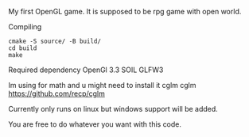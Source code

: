 My first OpenGL game.
It is supposed to be rpg game with open world.

Compiling
```
cmake -S source/ -B build/
cd build
make
```
Required dependency
OpenGl 3.3
SOIL
GLFW3

Im using for math and u might need to install it cglm
cglm https://github.com/recp/cglm 


Currently only runs on linux but windows support will be added.

You are free to do whatever you want with this code.
